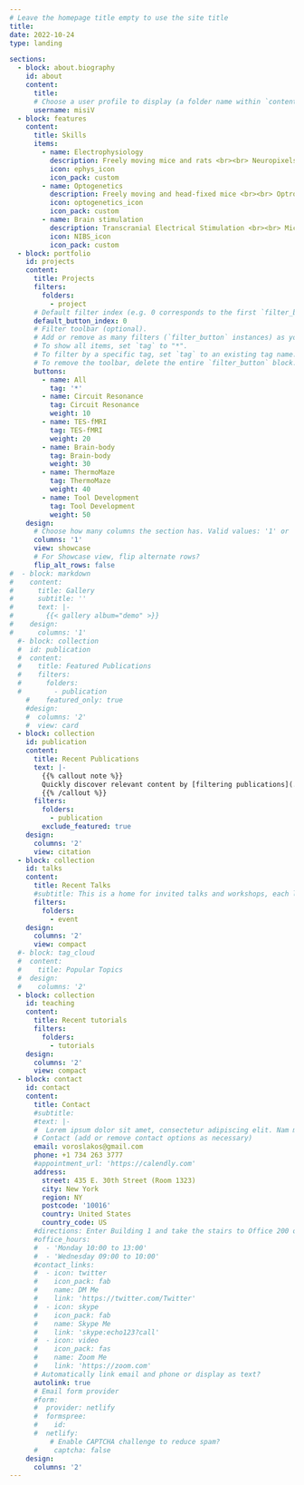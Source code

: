 ```yaml
---
# Leave the homepage title empty to use the site title
title:
date: 2022-10-24
type: landing

sections:
  - block: about.biography
    id: about
    content:
      title: 
      # Choose a user profile to display (a folder name within `content/authors/`)
      username: misiV
  - block: features
    content:
      title: Skills
      items:
        - name: Electrophysiology
          description: Freely moving mice and rats <br><br> Neuropixels 2.0 <br> Silicon probes <br> Flexible probes
          icon: ephys_icon
          icon_pack: custom
        - name: Optogenetics
          description: Freely moving and head-fixed mice <br><br> Optrodes <br> μLED probe <br> Waveguide probe
          icon: optogenetics_icon
          icon_pack: custom
        - name: Brain stimulation
          description: Transcranial Electrical Stimulation <br><br> Mice <br> Rats <br> Humans
          icon: NIBS_icon
          icon_pack: custom
  - block: portfolio
    id: projects
    content:
      title: Projects
      filters:
        folders:
          - project
      # Default filter index (e.g. 0 corresponds to the first `filter_button` instance below).
      default_button_index: 0
      # Filter toolbar (optional).
      # Add or remove as many filters (`filter_button` instances) as you like.
      # To show all items, set `tag` to "*".
      # To filter by a specific tag, set `tag` to an existing tag name.
      # To remove the toolbar, delete the entire `filter_button` block.
      buttons:
        - name: All
          tag: '*'
        - name: Circuit Resonance
          tag: Circuit Resonance
          weight: 10
        - name: TES-fMRI
          tag: TES-fMRI
          weight: 20
        - name: Brain-body 
          tag: Brain-body
          weight: 30
        - name: ThermoMaze 
          tag: ThermoMaze
          weight: 40
        - name: Tool Development 
          tag: Tool Development
          weight: 50
    design:
      # Choose how many columns the section has. Valid values: '1' or '2'.
      columns: '1'
      view: showcase
      # For Showcase view, flip alternate rows?
      flip_alt_rows: false
#  - block: markdown
#    content:
#      title: Gallery
#      subtitle: ''
#      text: |-
#        {{< gallery album="demo" >}}
#    design:
#      columns: '1'
  #- block: collection
  #  id: publication
  #  content:
  #    title: Featured Publications
  #    filters:
  #      folders:
  #        - publication
    #    featured_only: true
    #design:
    #  columns: '2'
    #  view: card
  - block: collection
    id: publication
    content:
      title: Recent Publications
      text: |-
        {{% callout note %}}
        Quickly discover relevant content by [filtering publications](./publication/).
        {{% /callout %}}
      filters:
        folders:
          - publication
        exclude_featured: true
    design:
      columns: '2'
      view: citation
  - block: collection
    id: talks
    content:
      title: Recent Talks
      #subtitle: This is a home for invited talks and workshops, each linked with accompanying materials.
      filters:
        folders:
          - event
    design:
      columns: '2'
      view: compact
  #- block: tag_cloud
  #  content:
  #    title: Popular Topics
  #  design:
  #    columns: '2'
  - block: collection
    id: teaching
    content:
      title: Recent tutorials
      filters:
        folders:
          - tutorials
    design:
      columns: '2'
      view: compact
  - block: contact
    id: contact
    content:
      title: Contact
      #subtitle:
      #text: |-
      #  Lorem ipsum dolor sit amet, consectetur adipiscing elit. Nam mi diam, venenatis ut magna et, vehicula efficitur enim.
      # Contact (add or remove contact options as necessary)
      email: voroslakos@gmail.com
      phone: +1 734 263 3777
      #appointment_url: 'https://calendly.com'
      address:
        street: 435 E. 30th Street (Room 1323)
        city: New York
        region: NY
        postcode: '10016'
        country: United States
        country_code: US
      #directions: Enter Building 1 and take the stairs to Office 200 on Floor 2
      #office_hours:
      #  - 'Monday 10:00 to 13:00'
      #  - 'Wednesday 09:00 to 10:00'
      #contact_links:
      #  - icon: twitter
      #    icon_pack: fab
      #    name: DM Me
      #    link: 'https://twitter.com/Twitter'
      #  - icon: skype
      #    icon_pack: fab
      #    name: Skype Me
      #    link: 'skype:echo123?call'
      #  - icon: video
      #    icon_pack: fas
      #    name: Zoom Me
      #    link: 'https://zoom.com'
      # Automatically link email and phone or display as text?
      autolink: true
      # Email form provider
      #form:
      #  provider: netlify
      #  formspree:
      #    id:
      #  netlify:
          # Enable CAPTCHA challenge to reduce spam?
      #    captcha: false
    design:
      columns: '2'
---
```

